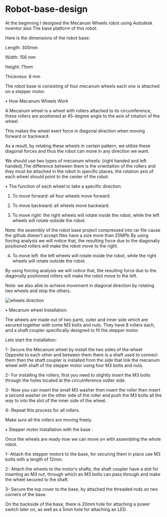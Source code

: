 # Robot-base-design
At the beginning I designed the Mecanum Wheels robot using Autodesk inventor also The base platform of this robot.

Here is the dimensions of the robot base:

Length: 300mm

Width: 156 mm

Height: 71mm

Thickness: 8 mm

The robot base is consisting of four mecanum wheels each one is attached on a stepper motor.

•	How Mecanum Wheels Work

A Mecanum wheel is a wheel with rollers attached to its circumference,
these rollers are positioned at 45-degree angle to the axis of rotation of the wheel.

This makes the wheel exert force in diagonal direction when moving forward or backward. 

As a result, by rotating these wheels in certain pattern, we utilize these diagonal forces and thus the robot can move in any direction we want.

We should use two types of mecanum wheels: (right handed and left handed),The difference between them is the orientation of the rollers and they must be attached in the robot in specific places, the rotation axis of each wheel should point to the center of the robot.

•	The function of each wheel to take a specific direction:

1.	To move forward: all four wheels move forward.

2.	To move backward: all wheels move backward.

3.	To move right: the right wheels will rotate inside the robot, while the left wheels will rotate outside the robot.

Note: the assembly of the robot base project compressed into rar file cause the github doesn't accept files have a size more than 25MPb
By using forcing analysis we will notice that, the resulting force due to the diagonally positioned rollers will make the robot move to the right.

4.	To move left: the left wheels will rotate inside the robot, while the right wheels will rotate outside the robot.

By using forcing analysis we will notice that, the resulting force due to the diagonally positioned rollers will make the robot move to the left.

Note: we also able to achieve movement in diagonal direction by rotating two wheels and stop the others.

![wheels direction](https://user-images.githubusercontent.com/85954773/125684648-f8d2e1bf-f360-4bcb-8adf-cbecdbac8538.jpg)

•	Mecanum wheel Installation:

The wheels are made out of two parts, outer and inner side which are secured together with some M3 bolts and nuts. They have 8 rollers each, and a shaft coupler specifically designed to fit the stepper motor.

Lets start the installation:

1-	Secure the Mecanum wheel by install the two sides of the wheel Opposite to each other and between them there is a shaft used to connect them then the shaft coupler is installed from the side that link the mecanum wheel with shaft of the stepper motor using four M3 bolts and nuts.

2-	For installing the rollers, first you need to slightly insert the M3 bolts through the holes located at the circumference outter side.

3-	Now you can insert the small M3 washer then insert the roller then insert a second washer on the other side of the roller and push the M3 bolts all the way to into the slot of the inner side of the wheel.

4-	Repeat this process for all rollers. 

Make sure all the rollers are moving freely.

•	Stepper motor Installation with the base :

Once the wheels are ready now we can move on with assembling the whole robot. 

1-	Attach the stepper motors to the base, for securing them in place use M3 bolts with a length of 12mm.

2-	Attach the wheels to the motor’s shafts, the shaft coupler have a slot for inserting an M3 nut, through which an M3 bolts can pass through and make the wheel secured to the shaft.

3-	Secure the top cover to the base, by attached the threaded rods on two corners of the base.

On the backside of the base, there is 20mm hole for attaching a power switch later on, as well as a 5mm hole for attaching an LED.


